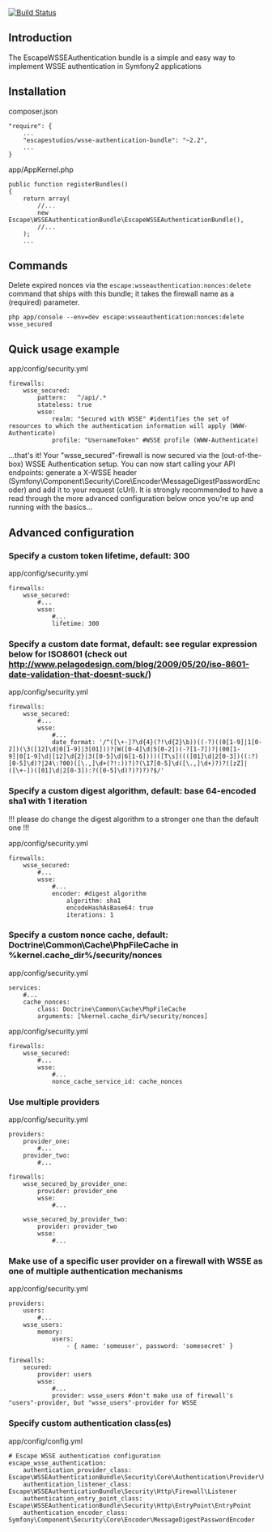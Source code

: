 [![Build Status](https://secure.travis-ci.org/djoos/EscapeWSSEAuthenticationBundle.png)](http://travis-ci.org/djoos/EscapeWSSEAuthenticationBundle)

## Introduction

The EscapeWSSEAuthentication bundle is a simple and easy way to implement WSSE authentication in Symfony2 applications

## Installation

composer.json

```
"require": {
    ...
    "escapestudios/wsse-authentication-bundle": "~2.2",
    ...
}
```

app/AppKernel.php

```
public function registerBundles()
{
    return array(
        //...
        new Escape\WSSEAuthenticationBundle\EscapeWSSEAuthenticationBundle(),
        //...
    );
    ...
```

## Commands

Delete expired nonces via the ``escape:wsseauthentication:nonces:delete`` command that ships with this bundle; it takes the firewall name as a (required) parameter.

``php app/console --env=dev escape:wsseauthentication:nonces:delete wsse_secured``

## Quick usage example

app/config/security.yml

```
firewalls:
    wsse_secured:
        pattern:   ^/api/.*
        stateless: true
        wsse:
            realm: "Secured with WSSE" #identifies the set of resources to which the authentication information will apply (WWW-Authenticate)
            profile: "UsernameToken" #WSSE profile (WWW-Authenticate)
```

...that's it! Your "wsse_secured"-firewall is now secured via the (out-of-the-box) WSSE Authentication setup. You can now start calling your API endpoints: generate a X-WSSE header (Symfony\Component\Security\Core\Encoder\MessageDigestPasswordEncoder) and add it to your request (cUrl).
It is strongly recommended to have a read through the more advanced configuration below once you're up and running with the basics...

## Advanced configuration

### Specify a custom token lifetime, default: 300

app/config/security.yml

```
firewalls:
    wsse_secured:
        #...
        wsse:
            #...
            lifetime: 300
```

### Specify a custom date format, default: see regular expression below for ISO8601 (check out http://www.pelagodesign.com/blog/2009/05/20/iso-8601-date-validation-that-doesnt-suck/)

app/config/security.yml

```
firewalls:
    wsse_secured:
        #...
        wsse:
            #...
            date_format: '/^([\+-]?\d{4}(?!\d{2}\b))((-?)((0[1-9]|1[0-2])(\3([12]\d|0[1-9]|3[01]))?|W([0-4]\d|5[0-2])(-?[1-7])?|(00[1-9]|0[1-9]\d|[12]\d{2}|3([0-5]\d|6[1-6])))([T\s]((([01]\d|2[0-3])((:?)[0-5]\d)?|24\:?00)([\.,]\d+(?!:))?)?(\17[0-5]\d([\.,]\d+)?)?([zZ]|([\+-])([01]\d|2[0-3]):?([0-5]\d)?)?)?)?$/'
```

### Specify a custom digest algorithm, default: base 64-encoded sha1 with 1 iteration

!!! please do change the digest algorithm to a stronger one than the default one !!!

app/config/security.yml

```
firewalls:
    wsse_secured:
        #...
        wsse:
            #...
            encoder: #digest algorithm
                algorithm: sha1
                encodeHashAsBase64: true
                iterations: 1
```

### Specify a custom nonce cache, default: Doctrine\Common\Cache\PhpFileCache in %kernel.cache_dir%/security/nonces

app/config/security.yml

```
services:
    #...
    cache_nonces:
        class: Doctrine\Common\Cache\PhpFileCache
        arguments: [%kernel.cache_dir%/security/nonces]
```

app/config/security.yml

```
firewalls:
    wsse_secured:
        #...
        wsse:
            #...
            nonce_cache_service_id: cache_nonces
```

### Use multiple providers

app/config/security.yml

```
providers:
    provider_one:
        #...
    provider_two:
        #...

firewalls:
    wsse_secured_by_provider_one:
        provider: provider_one
        wsse:
            #...

    wsse_secured_by_provider_two:
        provider: provider_two
        wsse:
            #...
```

### Make use of a specific user provider on a firewall with WSSE as one of multiple authentication mechanisms

app/config/security.yml

```
providers:
    users:
        #...
    wsse_users:
        memory:
            users:
                - { name: 'someuser', password: 'somesecret' }

firewalls:
    secured:
        provider: users
        wsse:
            #...
            provider: wsse_users #don't make use of firewall's "users"-provider, but "wsse_users"-provider for WSSE
```

### Specify custom authentication class(es)

app/config/config.yml

```
# Escape WSSE authentication configuration
escape_wsse_authentication:
    authentication_provider_class: Escape\WSSEAuthenticationBundle\Security\Core\Authentication\Provider\Provider
    authentication_listener_class: Escape\WSSEAuthenticationBundle\Security\Http\Firewall\Listener
    authentication_entry_point_class: Escape\WSSEAuthenticationBundle\Security\Http\EntryPoint\EntryPoint
    authentication_encoder_class: Symfony\Component\Security\Core\Encoder\MessageDigestPasswordEncoder
```
